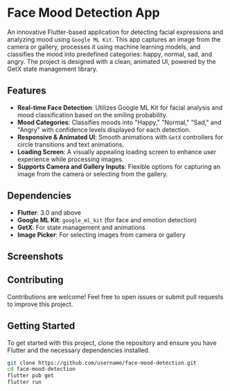 # Face Mood Detection App

An innovative Flutter-based application for detecting facial expressions and analyzing mood using `Google ML Kit`. This app captures an image from the camera or gallery, processes it using machine learning models, and classifies the mood into predefined categories: happy, normal, sad, and angry. The project is designed with a clean, animated UI, powered by the GetX state management library.

## Features

- **Real-time Face Detection**: Utilizes Google ML Kit for facial analysis and mood classification based on the smiling probability.
- **Mood Categories**: Classifies moods into "Happy," "Normal," "Sad," and "Angry" with confidence levels displayed for each detection.
- **Responsive & Animated UI**: Smooth animations with `GetX` controllers for circle transitions and text animations.
- **Loading Screen**: A visually appealing loading screen to enhance user experience while processing images.
- **Supports Camera and Gallery Inputs**: Flexible options for capturing an image from the camera or selecting from the gallery.

## Dependencies

- **Flutter**: 3.0 and above
- **Google ML Kit**: `google_ml_kit` (for face and emotion detection)
- **GetX**: For state management and animations
- **Image Picker**: For selecting images from camera or gallery

## Screenshots



## Contributing

Contributions are welcome! Feel free to open issues or submit pull requests to improve this project.

## Getting Started

To get started with this project, clone the repository and ensure you have Flutter and the necessary dependencies installed.

```bash
git clone https://github.com/username/face-mood-detection.git
cd face-mood-detection
flutter pub get
flutter run
